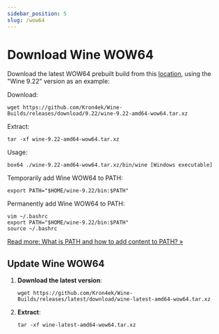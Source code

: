 ```yaml
---
sidebar_position: 5
slug: /wow64
---
```


# Download Wine WOW64

Download the latest WOW64 prebuilt build from this [location](https://github.com/Kron4ek/Wine-Builds/releases), using the "Wine 9.22" version as an example:

Download:

```shell
wget https://github.com/Kron4ek/Wine-Builds/releases/download/9.22/wine-9.22-amd64-wow64.tar.xz
```

Extract:

```shell
tar -xf wine-9.22-amd64-wow64.tar.xz
```

Usage:

```shell
box64 ./wine-9.22-amd64-wow64.tar.xz/bin/wine [Windows executable]
```

Temporarily add Wine WOW64 to PATH:

```shell
export PATH="$HOME/wine-9.22/bin:$PATH"
```

Permanently add Wine WOW64 to PATH:

```shell
vim ~/.bashrc
export PATH="$HOME/wine-9.22/bin:$PATH"
source ~/.bashrc
```

[Read more: What is PATH and how to add content to PATH? »](/docs/faq#what-is-path-and-how-to-add-content-to-path)

## Update Wine WOW64

1. **Download the latest version**:
   ```shell
   wget https://github.com/Kron4ek/Wine-Builds/releases/latest/download/wine-latest-amd64-wow64.tar.xz
   ```

2. **Extract**:
   ```shell
   tar -xf wine-latest-amd64-wow64.tar.xz
   ```